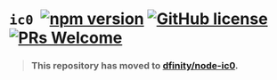 
# `ic0` &nbsp;[![npm version](https://img.shields.io/npm/v/ic0.svg?logo=npm)](https://www.npmjs.com/package/ic0) [![GitHub license](https://img.shields.io/badge/license-Apache%202.0-blue.svg)](https://opensource.org/licenses/Apache-2.0) [![PRs Welcome](https://img.shields.io/badge/PRs-welcome-brightgreen.svg)](https://github.com/dfinity/ic0/issues)

> ### This repository has moved to [dfinity/node-ic0](https://github.com/dfinity/node-ic0).

